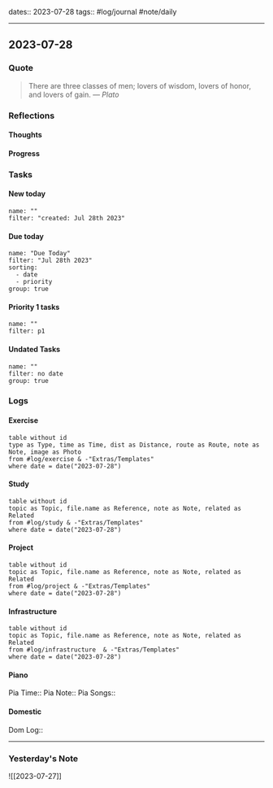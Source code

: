 dates:: 2023-07-28
tags:: #log/journal #note/daily 

---
## 2023-07-28

### Quote

> There are three classes of men; lovers of wisdom, lovers of honor, and lovers of gain.
> — <cite>Plato</cite>


### Reflections

#### Thoughts

#### Progress

### Tasks

#### New today


```todoist
name: ""
filter: "created: Jul 28th 2023"
```



#### Due today

```todoist
name: "Due Today"
filter: "Jul 28th 2023"
sorting: 
  - date
  - priority
group: true
```

#### Priority 1 tasks

```todoist
name: ""
filter: p1
```

#### Undated Tasks
```todoist
name: ""
filter: no date
group: true
```


### Logs

#### Exercise

```dataview
table without id
type as Type, time as Time, dist as Distance, route as Route, note as Note, image as Photo
from #log/exercise & -"Extras/Templates"
where date = date("2023-07-28")
```

#### Study

```dataview
table without id
topic as Topic, file.name as Reference, note as Note, related as Related
from #log/study & -"Extras/Templates"
where date = date("2023-07-28")
```

#### Project

```dataview
table without id
topic as Topic, file.name as Reference, note as Note, related as Related
from #log/project & -"Extras/Templates"
where date = date("2023-07-28")
```

#### Infrastructure

```dataview
table without id
topic as Topic, file.name as Reference, note as Note, related as Related
from #log/infrastructure  & -"Extras/Templates"
where date = date("2023-07-28")
```

#### Piano

Pia Time:: 
Pia Note:: 
Pia Songs:: 

#### Domestic

Dom Log:: 


---
### Yesterday's Note

![[2023-07-27]]


